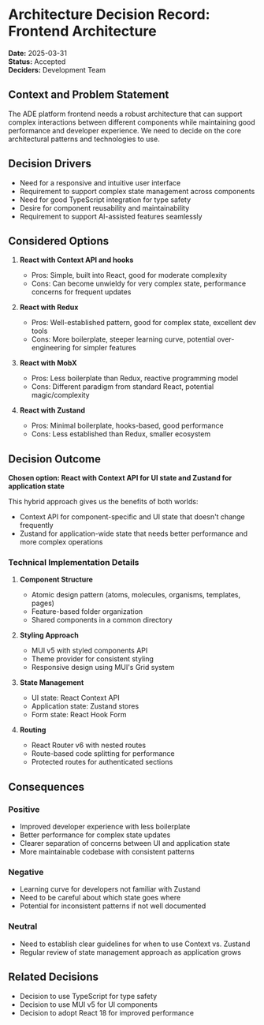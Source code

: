 # Architecture Decision Record: Frontend Architecture

**Date:** 2025-03-31  
**Status:** Accepted  
**Deciders:** Development Team  

## Context and Problem Statement

The ADE platform frontend needs a robust architecture that can support complex interactions between different components while maintaining good performance and developer experience. We need to decide on the core architectural patterns and technologies to use.

## Decision Drivers

* Need for a responsive and intuitive user interface
* Requirement to support complex state management across components
* Need for good TypeScript integration for type safety
* Desire for component reusability and maintainability
* Requirement to support AI-assisted features seamlessly

## Considered Options

1. **React with Context API and hooks**
   * Pros: Simple, built into React, good for moderate complexity
   * Cons: Can become unwieldy for very complex state, performance concerns for frequent updates

2. **React with Redux**
   * Pros: Well-established pattern, good for complex state, excellent dev tools
   * Cons: More boilerplate, steeper learning curve, potential over-engineering for simpler features

3. **React with MobX**
   * Pros: Less boilerplate than Redux, reactive programming model
   * Cons: Different paradigm from standard React, potential magic/complexity

4. **React with Zustand**
   * Pros: Minimal boilerplate, hooks-based, good performance
   * Cons: Less established than Redux, smaller ecosystem

## Decision Outcome

**Chosen option: React with Context API for UI state and Zustand for application state**

This hybrid approach gives us the benefits of both worlds:
* Context API for component-specific and UI state that doesn't change frequently
* Zustand for application-wide state that needs better performance and more complex operations

### Technical Implementation Details

1. **Component Structure**
   * Atomic design pattern (atoms, molecules, organisms, templates, pages)
   * Feature-based folder organization
   * Shared components in a common directory

2. **Styling Approach**
   * MUI v5 with styled components API
   * Theme provider for consistent styling
   * Responsive design using MUI's Grid system

3. **State Management**
   * UI state: React Context API
   * Application state: Zustand stores
   * Form state: React Hook Form

4. **Routing**
   * React Router v6 with nested routes
   * Route-based code splitting for performance
   * Protected routes for authenticated sections

## Consequences

### Positive

* Improved developer experience with less boilerplate
* Better performance for complex state updates
* Clearer separation of concerns between UI and application state
* More maintainable codebase with consistent patterns

### Negative

* Learning curve for developers not familiar with Zustand
* Need to be careful about which state goes where
* Potential for inconsistent patterns if not well documented

### Neutral

* Need to establish clear guidelines for when to use Context vs. Zustand
* Regular review of state management approach as application grows

## Related Decisions

* Decision to use TypeScript for type safety
* Decision to use MUI v5 for UI components
* Decision to adopt React 18 for improved performance

